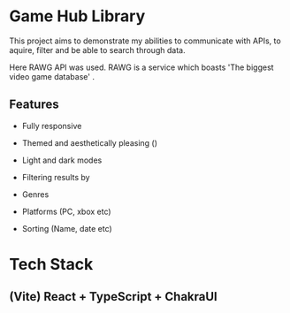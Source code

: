 # Game Hub Library

This project aims to demonstrate my abilities to communicate with APIs, to aquire, filter and be able to search through data.

Here RAWG API was used. RAWG is a service which boasts 'The biggest video game database' .

## Features

- Fully responsive
- Themed and aesthetically pleasing ()
- Light and dark modes

- Filtering results by
- Genres
- Platforms (PC, xbox etc)
- Sorting (Name, date etc)

# Tech Stack

## (Vite) React + TypeScript + ChakraUI
